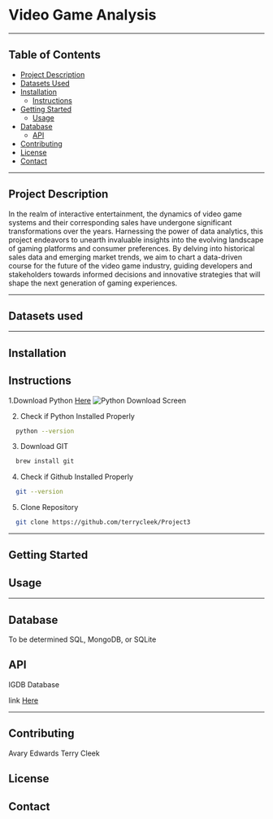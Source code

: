 # Video Game Analysis

---
## Table of Contents

- [Project Description](#project-description)
- [Datasets Used](#datasets-used)
- [Installation](#installation)
    - [Instructions](#instructions)
- [Getting Started](#getting-started)
    - [Usage](#usage)
- [Database](#database)
    - [API](#api)
- [Contributing](#contributing)
- [License](#license)
- [Contact](#contact)

---

## Project Description
In the realm of interactive entertainment, the dynamics of video game systems and their corresponding sales have undergone significant transformations over the years. Harnessing the power of data analytics, this project endeavors to unearth invaluable insights into the evolving landscape of gaming platforms and consumer preferences. By delving into historical sales data and emerging market trends, we aim to chart a data-driven course for the future of the video game industry, guiding developers and stakeholders towards informed decisions and innovative strategies that will shape the next generation of gaming experiences.

---

## Datasets used


---
## Installation

## Instructions
1.Download Python
  [Here](https://www.python.org/)
![Python Download Screen](https://docs.python.org/3/_images/win_installer.png)

2. Check if Python Installed Properly
 ```sh
   python --version
   ```
   
3. Download GIT
 ```sh
   brew install git
   ```

4. Check if Github Installed Properly
 ```sh
   git --version
   ```
5. Clone Repository
 ```sh
   git clone https://github.com/terrycleek/Project3
   ```

---

## Getting Started

## Usage


---
## Database 
To be determined
SQL, MongoDB, or SQLite

## API
IGDB Database

link [Here](https://api-docs.igdb.com/#getting-started)

---
## Contributing
Avary Edwards
Terry Cleek

## License

## Contact
